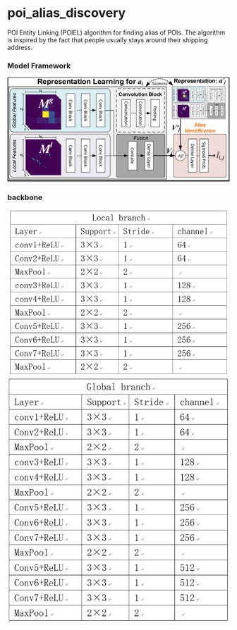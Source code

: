 # poi_alias_discovery
POI Entity Linking (POIEL) algorithm for finding alias of POIs. The algorithm is inspired by the fact that people usually stays around their shipping address.

### Model Framework
![Model Framework](fig/model_framework.PNG)  

### backbone
![local net](fig/Local_net.PNG)
![global net](fig/Global_net.PNG)
